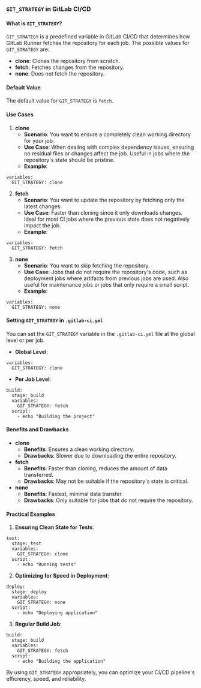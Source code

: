 ### `GIT_STRATEGY` in GitLab CI/CD
#### What is `GIT_STRATEGY`?
`GIT_STRATEGY` is a predefined variable in GitLab CI/CD that determines how GitLab Runner fetches the repository for each job. The possible values for `GIT_STRATEGY` are:
- **clone**: Clones the repository from scratch.
- **fetch**: Fetches changes from the repository.
- **none**: Does not fetch the repository.

#### Default Value
The default value for `GIT_STRATEGY` is `fetch`.
#### Use Cases
1. **clone**
    - **Scenario**: You want to ensure a completely clean working directory for your job.
    - **Use Case**: When dealing with complex dependency issues, ensuring no residual files or changes affect the job. Useful in jobs where the repository's state should be pristine.
    - **Example**:        
```
variables:
  GIT_STRATEGY: clone
```
        
2. **fetch**
    - **Scenario**: You want to update the repository by fetching only the latest changes.
    - **Use Case**: Faster than cloning since it only downloads changes. Ideal for most CI jobs where the previous state does not negatively impact the job.
    - **Example**:
```
variables:
  GIT_STRATEGY: fetch
```
        
3. **none**
    - **Scenario**: You want to skip fetching the repository.
    - **Use Case**: Jobs that do not require the repository's code, such as deployment jobs where artifacts from previous jobs are used. Also useful for maintenance jobs or jobs that only require a small script.
    - **Example**:
```
variables:
  GIT_STRATEGY: none
```
        
#### Setting `GIT_STRATEGY` in `.gitlab-ci.yml`
You can set the `GIT_STRATEGY` variable in the `.gitlab-ci.yml` file at the global level or per job.
- **Global Level**:
```
variables:
  GIT_STRATEGY: clone
```
    
- **Per Job Level**:
```
build:
  stage: build
  variables:
    GIT_STRATEGY: fetch
  script:
    - echo "Building the project"
```
    

#### Benefits and Drawbacks
- **clone**
    - **Benefits**: Ensures a clean working directory.
    - **Drawbacks**: Slower due to downloading the entire repository.
- **fetch**
    - **Benefits**: Faster than cloning, reduces the amount of data transferred.
    - **Drawbacks**: May not be suitable if the repository's state is critical.
- **none**
    - **Benefits**: Fastest, minimal data transfer.
    - **Drawbacks**: Only suitable for jobs that do not require the repository.

#### Practical Examples
1. **Ensuring Clean State for Tests**:
```
test:
  stage: test
  variables:
    GIT_STRATEGY: clone
  script:
    - echo "Running tests"
```
    
2. **Optimizing for Speed in Deployment**:
```
deploy:
  stage: deploy
  variables:
    GIT_STRATEGY: none
  script:
    - echo "Deploying application"
```
    
3. **Regular Build Job**:
```
build:
  stage: build
  variables:
    GIT_STRATEGY: fetch
  script:
    - echo "Building the application"
```
By using `GIT_STRATEGY` appropriately, you can optimize your CI/CD pipeline's efficiency, speed, and reliability.